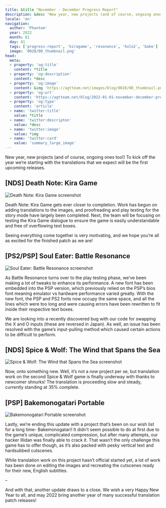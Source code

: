 ```yaml
---
title: &title "November - December Progress Report"
description: &desc "New year, new projects (and of course, ongoing ones too!) To kick off the year we’re starting with the translations that we expect will be the first upcoming releases."
locale: 'en'
navigation:
  author: 'Phantom'
  year: 2022
  month: 01
  day: 01
  tags: ['progress-report', 'kiragame', 'resonance', 'holo2', 'bake']
  image: '0028/00_thumbnail.png'
head:
  meta:
  - property: 'og:title'
    content: *title
  - property: 'og:description'
    content: *desc
  - property: 'og:image'
    content: &img 'https://agtteam.net/images/blog/0028/00_thumbnail.png'
  - property: 'og:url'
    content: 'https://agtteam.net/blog/2022-01-01-november-december-progress-report'
  - property: 'og:type'
    content: 'article'
  - name: 'twitter:title'
    value: *title
  - name: 'twitter:descripton'
    value: *desc
  - name: 'twitter:image'
    value: *img
  - name: 'twitter:card'
    value: 'summary_large_image'
---
```


New year, new projects (and of course, ongoing ones too!) To kick off the year we’re starting with the translations that we expect will be the first upcoming releases.

## [NDS] Death Note: Kira Game

![Death Note: Kira Game screenshot](/images/blog/0028/672173082539130880_0.png)

Death Note: Kira Game gets ever closer to completion. Work has begun on adding translations to the images, and proofreading and play testing for the story mode have largely been completed. Next, the team will be focusing on testing the Kira Game dialogue to ensure the game is easily understandable and free of overflowing text boxes. 

Seeing everything come together is very motivating, and we hope you’re all as excited for the finished patch as we are!  


## [PS2/PSP] Soul Eater: Battle Resonance

![Soul Eater: Battle Resonance screenshot](/images/blog/0028/672173082539130880_1.png)

As Battle Resonance turns over to the play testing phase, we’ve been making a lot of tweaks to enhance its performance. A new font has been embedded into the PSP version, which previously relied on the PSP’s bios font meaning emulator vs hardware performance varied greatly. With the new font, the PSP and PS2 fonts now occupy the same space, and all the lines which were too long and were causing errors have been rewritten to fit inside their respective text boxes.  

We are looking into a recently discovered bug with our code for swapping the X and O inputs (these are reversed in Japan). As well, an issue has been resolved with the game’s input-pulling method which caused certain actions to be difficult to perform.  


## [NDS] Spice & Wolf: The Wind that Spans the Sea

![Spice & Wolf: The Wind that Spans the Sea screenshot](/images/blog/0028/672173082539130880_2.png)

Now, onto something new. Well, it’s not a _new_ project per se, but translation work on the second Spice & Wolf game is finally underway with thanks to newcomer shnurks! The translation is proceeding slow and steady, currently standing at 35% complete.


## [PSP] Bakemonogatari Portable

![Bakemonogatari Portable screenshot](/images/blog/0028/672173082539130880_3.png)

Lastly, we’re ending this update with a project that’s been on our wish list for a long time- Bakemonogatari! It didn’t seem possible to do at first due to the game’s unique, complicated compression, but after many attempts, our hacker Illidan was finally able to crack it. That wasn’t the only challenge this game has to offer though, as it’s also packed with pesky vertical text and hardsubbed cutscenes.

While translation work on this project hasn’t official started yet, a lot of work has been done on editing the images and recreating the cutscenes ready for their new, English subtitles.

–  

And with that, another update draws to a close. We wish a very Happy New Year to all, and may 2022 bring another year of many successful translation patch releases!
